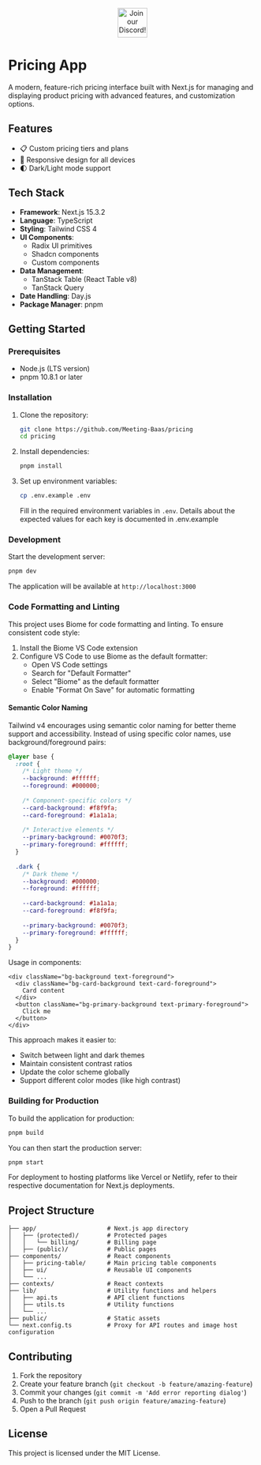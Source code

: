 <p align="center"><a href="https://discord.com/invite/dsvFgDTr6c"><img height="60px" src="https://user-images.githubusercontent.com/31022056/158916278-4504b838-7ecb-4ab9-a900-7dc002aade78.png" alt="Join our Discord!"></a></p>

# Pricing App

A modern, feature-rich pricing interface built with Next.js for managing and displaying product pricing with advanced features, and customization options.

## Features

- 📋 Custom pricing tiers and plans
- 📱 Responsive design for all devices
- 🌓 Dark/Light mode support

## Tech Stack

- **Framework**: Next.js 15.3.2
- **Language**: TypeScript
- **Styling**: Tailwind CSS 4
- **UI Components**:
  - Radix UI primitives
  - Shadcn components
  - Custom components
- **Data Management**:
  - TanStack Table (React Table v8)
  - TanStack Query
- **Date Handling**: Day.js
- **Package Manager**: pnpm

## Getting Started

### Prerequisites

- Node.js (LTS version)
- pnpm 10.8.1 or later

### Installation

1. Clone the repository:

   ```bash
   git clone https://github.com/Meeting-Baas/pricing
   cd pricing
   ```

2. Install dependencies:

   ```bash
   pnpm install
   ```

3. Set up environment variables:

   ```bash
   cp .env.example .env
   ```

   Fill in the required environment variables in `.env`. Details about the expected values for each key is documented in .env.example

### Development

Start the development server:
```bash
pnpm dev
```

The application will be available at `http://localhost:3000`

### Code Formatting and Linting

This project uses Biome for code formatting and linting. To ensure consistent code style:

1. Install the Biome VS Code extension
2. Configure VS Code to use Biome as the default formatter:
   - Open VS Code settings
   - Search for "Default Formatter"
   - Select "Biome" as the default formatter
   - Enable "Format On Save" for automatic formatting

#### Semantic Color Naming

Tailwind v4 encourages using semantic color naming for better theme support and accessibility. Instead of using specific color names, use background/foreground pairs:

```css
@layer base {
  :root {
    /* Light theme */
    --background: #ffffff;
    --foreground: #000000;
    
    /* Component-specific colors */
    --card-background: #f8f9fa;
    --card-foreground: #1a1a1a;
    
    /* Interactive elements */
    --primary-background: #0070f3;
    --primary-foreground: #ffffff;
  }
  
  .dark {
    /* Dark theme */
    --background: #000000;
    --foreground: #ffffff;
    
    --card-background: #1a1a1a;
    --card-foreground: #f8f9fa;
    
    --primary-background: #0070f3;
    --primary-foreground: #ffffff;
  }
}
```

Usage in components:
```tsx
<div className="bg-background text-foreground">
  <div className="bg-card-background text-card-foreground">
    Card content
  </div>
  <button className="bg-primary-background text-primary-foreground">
    Click me
  </button>
</div>
```

This approach makes it easier to:
- Switch between light and dark themes
- Maintain consistent contrast ratios
- Update the color scheme globally
- Support different color modes (like high contrast)

### Building for Production

To build the application for production:

```bash
pnpm build
```

You can then start the production server:

```bash
pnpm start
```

For deployment to hosting platforms like Vercel or Netlify, refer to their respective documentation for Next.js deployments.

## Project Structure

```text
├── app/                    # Next.js app directory
│   ├── (protected)/        # Protected pages  
│   │   └── billing/        # Billing page
│   ├── (public)/           # Public pages
├── components/             # React components
│   ├── pricing-table/      # Main pricing table components
│   ├── ui/                 # Reusable UI components
│   └── ...
├── contexts/               # React contexts
├── lib/                    # Utility functions and helpers
│   ├── api.ts              # API client functions
│   ├── utils.ts            # Utility functions
│   └── ...
├── public/                 # Static assets
└── next.config.ts          # Proxy for API routes and image host configuration
```

## Contributing

1. Fork the repository
2. Create your feature branch (`git checkout -b feature/amazing-feature`)
3. Commit your changes (`git commit -m 'Add error reporting dialog'`)
4. Push to the branch (`git push origin feature/amazing-feature`)
5. Open a Pull Request

## License

This project is licensed under the MIT License.

